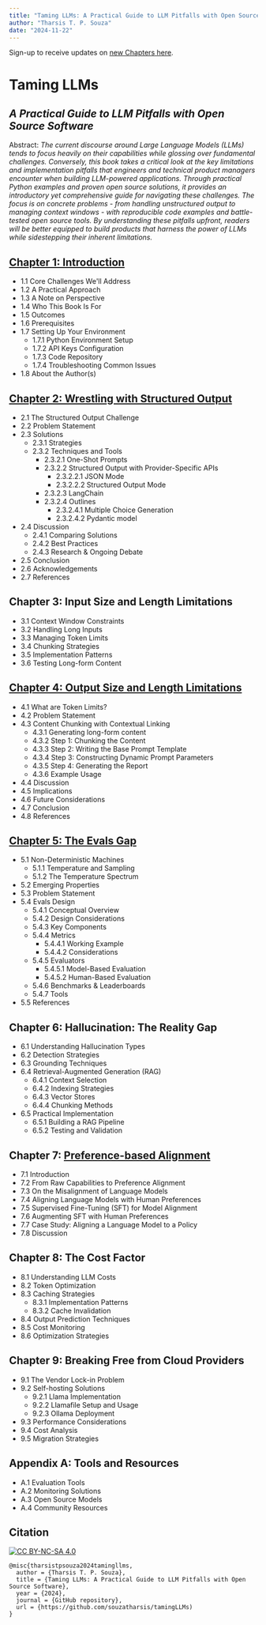 ```yaml
---
title: "Taming LLMs: A Practical Guide to LLM Pitfalls with Open Source Software"
author: "Tharsis T. P. Souza"
date: "2024-11-22"
---
```


Sign-up to receive updates on [new Chapters here](https://tamingllm.substack.com/).

# Taming LLMs
## *A Practical Guide to LLM Pitfalls with Open Source Software*

Abstract: *The current discourse around Large Language Models (LLMs) tends to focus heavily on their capabilities while glossing over fundamental challenges. Conversely, this book takes a critical look at the key limitations and implementation pitfalls that engineers and technical product managers encounter when building LLM-powered applications. Through practical Python examples and proven open source solutions, it provides an introductory yet comprehensive guide for navigating these challenges. The focus is on concrete problems - from handling unstructured output to managing context windows - with reproducible code examples and battle-tested open source tools. By understanding these pitfalls upfront, readers will be better equipped to build products that harness the power of LLMs while sidestepping their inherent limitations.*


## [Chapter 1: Introduction](https://www.souzatharsis.com/tamingLLMs/markdown/intro.html)
- 1.1 Core Challenges We'll Address
- 1.2 A Practical Approach
- 1.3 A Note on Perspective
- 1.4 Who This Book Is For
- 1.5 Outcomes
- 1.6 Prerequisites
- 1.7 Setting Up Your Environment
  - 1.7.1 Python Environment Setup
  - 1.7.2 API Keys Configuration
  - 1.7.3 Code Repository
  - 1.7.4 Troubleshooting Common Issues
- 1.8 About the Author(s)

## [Chapter 2: Wrestling with Structured Output](https://www.souzatharsis.com/tamingLLMs/notebooks/structured_output.html)
- 2.1 The Structured Output Challenge
- 2.2 Problem Statement
- 2.3 Solutions
  - 2.3.1 Strategies
  - 2.3.2 Techniques and Tools
    - 2.3.2.1 One-Shot Prompts
    - 2.3.2.2 Structured Output with Provider-Specific APIs
      - 2.3.2.2.1 JSON Mode
      - 2.3.2.2.2 Structured Output Mode
    - 2.3.2.3 LangChain
    - 2.3.2.4 Outlines
      - 2.3.2.4.1 Multiple Choice Generation
      - 2.3.2.4.2 Pydantic model
- 2.4 Discussion
  - 2.4.1 Comparing Solutions
  - 2.4.2 Best Practices
  - 2.4.3 Research & Ongoing Debate
- 2.5 Conclusion
- 2.6 Acknowledgements
- 2.7 References

## Chapter 3: Input Size and Length Limitations
- 3.1 Context Window Constraints
- 3.2 Handling Long Inputs
- 3.3 Managing Token Limits
- 3.4 Chunking Strategies
- 3.5 Implementation Patterns
- 3.6 Testing Long-form Content

## [Chapter 4: Output Size and Length Limitations](https://www.souzatharsis.com/tamingLLMs/notebooks/output_size_limit.html)
- 4.1 What are Token Limits?
- 4.2 Problem Statement
- 4.3 Content Chunking with Contextual Linking
  - 4.3.1 Generating long-form content
  - 4.3.2 Step 1: Chunking the Content
  - 4.3.3 Step 2: Writing the Base Prompt Template
  - 4.3.4 Step 3: Constructing Dynamic Prompt Parameters
  - 4.3.5 Step 4: Generating the Report
  - 4.3.6 Example Usage
- 4.4 Discussion
- 4.5 Implications
- 4.6 Future Considerations
- 4.7 Conclusion
- 4.8 References

## [Chapter 5: The Evals Gap](https://www.souzatharsis.com/tamingLLMs/notebooks/evals.html)
- 5.1 Non-Deterministic Machines
  - 5.1.1 Temperature and Sampling
  - 5.1.2 The Temperature Spectrum
- 5.2 Emerging Properties
- 5.3 Problem Statement
- 5.4 Evals Design
  - 5.4.1 Conceptual Overview
  - 5.4.2 Design Considerations
  - 5.4.3 Key Components
  - 5.4.4 Metrics
    - 5.4.4.1 Working Example
    - 5.4.4.2 Considerations
  - 5.4.5 Evaluators
    - 5.4.5.1 Model-Based Evaluation
    - 5.4.5.2 Human-Based Evaluation
  - 5.4.6 Benchmarks & Leaderboards
  - 5.4.7 Tools
- 5.5 References

## Chapter 6: Hallucination: The Reality Gap
- 6.1 Understanding Hallucination Types
- 6.2 Detection Strategies
- 6.3 Grounding Techniques
- 6.4 Retrieval-Augmented Generation (RAG)
  - 6.4.1 Context Selection
  - 6.4.2 Indexing Strategies
  - 6.4.3 Vector Stores
  - 6.4.4 Chunking Methods
- 6.5 Practical Implementation
  - 6.5.1 Building a RAG Pipeline
  - 6.5.2 Testing and Validation

## Chapter 7: [Preference-based Alignment](https://www.souzatharsis.com/tamingLLMs/notebooks/alignment.html)
- 7.1 Introduction
- 7.2 From Raw Capabilities to Preference Alignment
- 7.3 On the Misalignment of Language Models
- 7.4 Aligning Language Models with Human Preferences
- 7.5 Supervised Fine-Tuning (SFT) for Model Alignment
- 7.6 Augmenting SFT with Human Preferences
- 7.7 Case Study: Aligning a Language Model to a Policy
- 7.8 Discussion

## Chapter 8: The Cost Factor
- 8.1 Understanding LLM Costs
- 8.2 Token Optimization
- 8.3 Caching Strategies
  - 8.3.1 Implementation Patterns
  - 8.3.2 Cache Invalidation
- 8.4 Output Prediction Techniques
- 8.5 Cost Monitoring
- 8.6 Optimization Strategies

## Chapter 9: Breaking Free from Cloud Providers
- 9.1 The Vendor Lock-in Problem
- 9.2 Self-hosting Solutions
  - 9.2.1 Llama Implementation
  - 9.2.2 Llamafile Setup and Usage
  - 9.2.3 Ollama Deployment
- 9.3 Performance Considerations
- 9.4 Cost Analysis
- 9.5 Migration Strategies


## Appendix A: Tools and Resources
- A.1 Evaluation Tools
- A.2 Monitoring Solutions
- A.3 Open Source Models
- A.4 Community Resources


## Citation
[![CC BY-NC-SA 4.0][cc-by-nc-sa-image]][cc-by-nc-sa]

[cc-by-nc-sa]: http://creativecommons.org/licenses/by-nc-sa/4.0/
[cc-by-nc-sa-image]: https://licensebuttons.net/l/by-nc-sa/4.0/88x31.png
[cc-by-nc-sa-shield]: https://img.shields.io/badge/License-CC-BY--NC--SA-4.0-lightgrey.svg

```
@misc{tharsistpsouza2024tamingllms,
  author = {Tharsis T. P. Souza},
  title = {Taming LLMs: A Practical Guide to LLM Pitfalls with Open Source Software},
  year = {2024},
  journal = {GitHub repository},
  url = {https://github.com/souzatharsis/tamingLLMs)
}
```